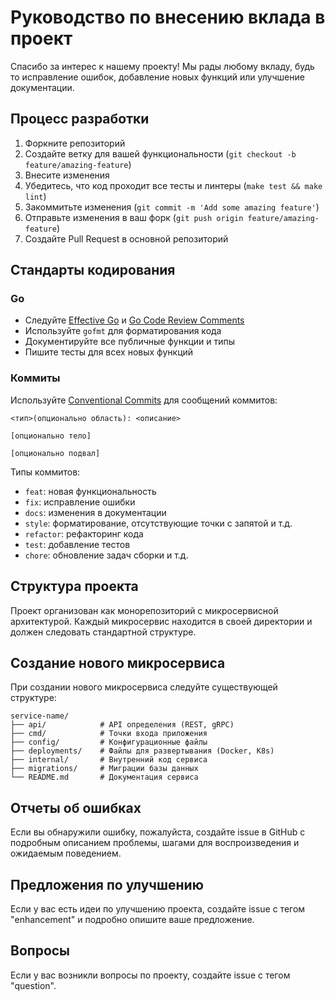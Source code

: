 # Руководство по внесению вклада в проект

Спасибо за интерес к нашему проекту! Мы рады любому вкладу, будь то исправление ошибок, добавление новых функций или улучшение документации.

## Процесс разработки

1. Форкните репозиторий
2. Создайте ветку для вашей функциональности (`git checkout -b feature/amazing-feature`)
3. Внесите изменения
4. Убедитесь, что код проходит все тесты и линтеры (`make test && make lint`)
5. Закоммитьте изменения (`git commit -m 'Add some amazing feature'`)
6. Отправьте изменения в ваш форк (`git push origin feature/amazing-feature`)
7. Создайте Pull Request в основной репозиторий

## Стандарты кодирования

### Go

- Следуйте [Effective Go](https://golang.org/doc/effective_go.html) и [Go Code Review Comments](https://github.com/golang/go/wiki/CodeReviewComments)
- Используйте `gofmt` для форматирования кода
- Документируйте все публичные функции и типы
- Пишите тесты для всех новых функций

### Коммиты

Используйте [Conventional Commits](https://www.conventionalcommits.org/) для сообщений коммитов:

```
<тип>(опционально область): <описание>

[опционально тело]

[опционально подвал]
```

Типы коммитов:
- `feat`: новая функциональность
- `fix`: исправление ошибки
- `docs`: изменения в документации
- `style`: форматирование, отсутствующие точки с запятой и т.д.
- `refactor`: рефакторинг кода
- `test`: добавление тестов
- `chore`: обновление задач сборки и т.д.

## Структура проекта

Проект организован как монорепозиторий с микросервисной архитектурой. Каждый микросервис находится в своей директории и должен следовать стандартной структуре.

## Создание нового микросервиса

При создании нового микросервиса следуйте существующей структуре:

```
service-name/
├── api/            # API определения (REST, gRPC)
├── cmd/            # Точки входа приложения
├── config/         # Конфигурационные файлы
├── deployments/    # Файлы для развертывания (Docker, K8s)
├── internal/       # Внутренний код сервиса
├── migrations/     # Миграции базы данных
└── README.md       # Документация сервиса
```

## Отчеты об ошибках

Если вы обнаружили ошибку, пожалуйста, создайте issue в GitHub с подробным описанием проблемы, шагами для воспроизведения и ожидаемым поведением.

## Предложения по улучшению

Если у вас есть идеи по улучшению проекта, создайте issue с тегом "enhancement" и подробно опишите ваше предложение.

## Вопросы

Если у вас возникли вопросы по проекту, создайте issue с тегом "question".
